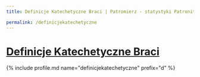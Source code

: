 ```yaml
---
title: Definicje Katechetyczne Braci | Patromierz - statystyki Patronite.pl

permalink: /definicjekatechetyczne
---
```


# [Definicje Katechetyczne Braci](https://patronite.pl/definicjekatechetyczne)

{% include profile.md name="definicjekatechetyczne" prefix="d" %}
